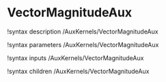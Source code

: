 <!-- MOOSE Documentation Stub: Remove this when content is added. -->

# VectorMagnitudeAux

!syntax description /AuxKernels/VectorMagnitudeAux

!syntax parameters /AuxKernels/VectorMagnitudeAux

!syntax inputs /AuxKernels/VectorMagnitudeAux

!syntax children /AuxKernels/VectorMagnitudeAux
